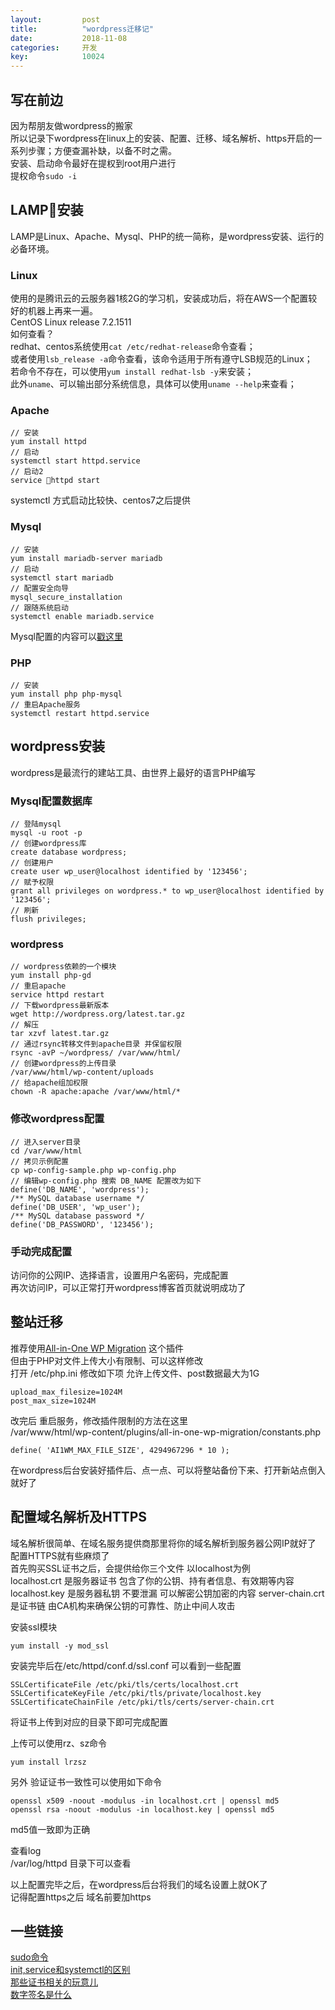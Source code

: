 ```yaml
---
layout: 		post
title:		    "wordpress迁移记"
date:			2018-11-08
categories:		开发
key: 			10024
---
```


## 写在前边
因为帮朋友做wordpress的搬家   
所以记录下wordpress在linux上的安装、配置、迁移、域名解析、https开启的一系列步骤；方便查漏补缺，以备不时之需。  
安装、启动命令最好在提权到root用户进行  
提权命令`sudo -i`


## LAMP安装
LAMP是Linux、Apache、Mysql、PHP的统一简称，是wordpress安装、运行的必备环境。
### Linux
使用的是腾讯云的云服务器1核2G的学习机，安装成功后，将在AWS一个配置较好的机器上再来一遍。  
CentOS Linux release 7.2.1511  
如何查看？  
redhat、centos系统使用`cat /etc/redhat-release`命令查看；  
或者使用`lsb_release -a`命令查看，该命令适用于所有遵守LSB规范的Linux；  
若命令不存在，可以使用`yum install redhat-lsb -y`来安装；  
此外`uname`、可以输出部分系统信息，具体可以使用`uname --help`来查看；  

### Apache
```
// 安装
yum install httpd
// 启动
systemctl start httpd.service
// 启动2
service httpd start
```
systemctl 方式启动比较快、centos7之后提供  
### Mysql
```
// 安装
yum install mariadb-server mariadb  
// 启动
systemctl start mariadb  
// 配置安全向导
mysql_secure_installation
// 跟随系统启动
systemctl enable mariadb.service
```
Mysql配置的内容可以[戳这里](http://yaoning.me/%E5%BC%80%E5%8F%91/2018/07/11/mysql%E5%A4%87%E5%BF%98%E5%BD%95.html)  
### PHP
```
// 安装
yum install php php-mysql
// 重启Apache服务
systemctl restart httpd.service
```

## wordpress安装
wordpress是最流行的建站工具、由世界上最好的语言PHP编写  
### Mysql配置数据库
```
// 登陆mysql
mysql -u root -p
// 创建wordpress库
create database wordpress;
// 创建用户
create user wp_user@localhost identified by '123456';
// 赋予权限
grant all privileges on wordpress.* to wp_user@localhost identified by '123456';
// 刷新
flush privileges;
```
### wordpress
```
// wordpress依赖的一个模块
yum install php-gd
// 重启apache
service httpd restart
// 下载wordpress最新版本
wget http://wordpress.org/latest.tar.gz
// 解压
tar xzvf latest.tar.gz
// 通过rsync转移文件到apache目录 并保留权限
rsync -avP ~/wordpress/ /var/www/html/
// 创建wordpress的上传目录
/var/www/html/wp-content/uploads
// 给apache组加权限
chown -R apache:apache /var/www/html/*
```
### 修改wordpress配置
```
// 进入server目录
cd /var/www/html
// 拷贝示例配置
cp wp-config-sample.php wp-config.php
// 编辑wp-config.php 搜索 DB_NAME 配置改为如下
define('DB_NAME', 'wordpress');
/** MySQL database username */
define('DB_USER', 'wp_user');
/** MySQL database password */
define('DB_PASSWORD', '123456');
```
### 手动完成配置
访问你的公网IP、选择语言，设置用户名密码，完成配置  
再次访问IP，可以正常打开wordpress博客首页就说明成功了  

## 整站迁移
推荐使用[All-in-One WP Migration](https://wordpress.org/plugins/all-in-one-wp-migration/) 这个插件  
但由于PHP对文件上传大小有限制、可以这样修改  
打开 /etc/php.ini 修改如下项 允许上传文件、post数据最大为1G
```
upload_max_filesize=1024M 
post_max_size=1024M
```
改完后 重启服务，修改插件限制的方法在这里  
/var/www/html/wp-content/plugins/all-in-one-wp-migration/constants.php 
```
define( 'AI1WM_MAX_FILE_SIZE', 4294967296 * 10 );
```
在wordpress后台安装好插件后、点一点、可以将整站备份下来、打开新站点倒入就好了  

## 配置域名解析及HTTPS
域名解析很简单、在域名服务提供商那里将你的域名解析到服务器公网IP就好了  
配置HTTPS就有些麻烦了  
首先购买SSL证书之后，会提供给你三个文件 以localhost为例  
localhost.crt 是服务器证书 包含了你的公钥、持有者信息、有效期等内容
localhost.key 是服务器私钥 不要泄漏 可以解密公钥加密的内容
server-chain.crt 是证书链 由CA机构来确保公钥的可靠性、防止中间人攻击  

安装ssl模块
```
yum install -y mod_ssl
```
安装完毕后在/etc/httpd/conf.d/ssl.conf 可以看到一些配置
```
SSLCertificateFile /etc/pki/tls/certs/localhost.crt
SSLCertificateKeyFile /etc/pki/tls/private/localhost.key
SSLCertificateChainFile /etc/pki/tls/certs/server-chain.crt
```
将证书上传到对应的目录下即可完成配置 

上传可以使用rz、sz命令  
```
yum install lrzsz
```

另外 验证证书一致性可以使用如下命令  
```
openssl x509 -noout -modulus -in localhost.crt | openssl md5
openssl rsa -noout -modulus -in localhost.key | openssl md5
```
md5值一致即为正确  

查看log  
/var/log/httpd 目录下可以查看

以上配置完毕之后，在wordpress后台将我们的域名设置上就OK了   
记得配置https之后 域名前要加https


## 一些链接  
[sudo命令](http://www.runoob.com/linux/linux-comm-sudo.html)  
[init,service和systemctl的区别](https://blog.csdn.net/lineuman/article/details/52578399)  
[那些证书相关的玩意儿](https://www.cnblogs.com/guogangj/p/4118605.html)  
[数字签名是什么](http://www.ruanyifeng.com/blog/2011/08/what_is_a_digital_signature.html)  